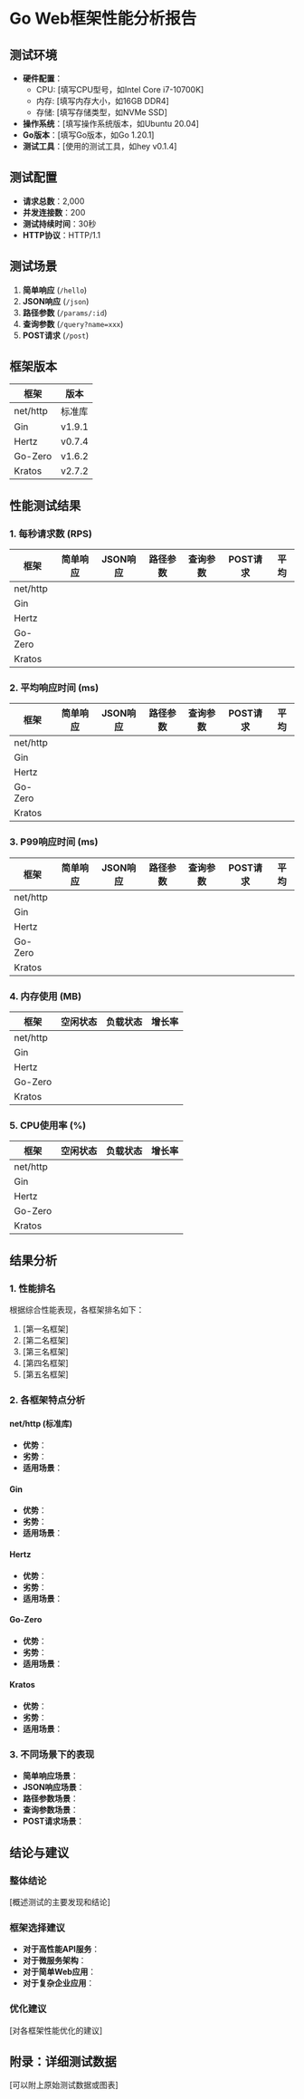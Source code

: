 # Go Web框架性能分析报告

## 测试环境

- **硬件配置**：
  - CPU: [填写CPU型号，如Intel Core i7-10700K]
  - 内存: [填写内存大小，如16GB DDR4]
  - 存储: [填写存储类型，如NVMe SSD]
- **操作系统**：[填写操作系统版本，如Ubuntu 20.04]
- **Go版本**：[填写Go版本，如Go 1.20.1]
- **测试工具**：[使用的测试工具，如hey v0.1.4]

## 测试配置

- **请求总数**：2,000
- **并发连接数**：200
- **测试持续时间**：30秒
- **HTTP协议**：HTTP/1.1

## 测试场景

1. **简单响应** (`/hello`)
2. **JSON响应** (`/json`)
3. **路径参数** (`/params/:id`)
4. **查询参数** (`/query?name=xxx`)
5. **POST请求** (`/post`)

## 框架版本

| 框架 | 版本 |
|------|------|
| net/http | 标准库 |
| Gin | v1.9.1 |
| Hertz | v0.7.4 |
| Go-Zero | v1.6.2 |
| Kratos | v2.7.2 |

## 性能测试结果

### 1. 每秒请求数 (RPS)

| 框架 | 简单响应 | JSON响应 | 路径参数 | 查询参数 | POST请求 | 平均 |
|------|---------|---------|---------|----------|---------|------|
| net/http | | | | | | |
| Gin | | | | | | |
| Hertz | | | | | | |
| Go-Zero | | | | | | |
| Kratos | | | | | | |

### 2. 平均响应时间 (ms)

| 框架 | 简单响应 | JSON响应 | 路径参数 | 查询参数 | POST请求 | 平均 |
|------|---------|---------|---------|----------|---------|------|
| net/http | | | | | | |
| Gin | | | | | | |
| Hertz | | | | | | |
| Go-Zero | | | | | | |
| Kratos | | | | | | |

### 3. P99响应时间 (ms)

| 框架 | 简单响应 | JSON响应 | 路径参数 | 查询参数 | POST请求 | 平均 |
|------|---------|---------|---------|----------|---------|------|
| net/http | | | | | | |
| Gin | | | | | | |
| Hertz | | | | | | |
| Go-Zero | | | | | | |
| Kratos | | | | | | |

### 4. 内存使用 (MB)

| 框架 | 空闲状态 | 负载状态 | 增长率 |
|------|---------|---------|--------|
| net/http | | | |
| Gin | | | |
| Hertz | | | |
| Go-Zero | | | |
| Kratos | | | |

### 5. CPU使用率 (%)

| 框架 | 空闲状态 | 负载状态 | 增长率 |
|------|---------|---------|--------|
| net/http | | | |
| Gin | | | |
| Hertz | | | |
| Go-Zero | | | |
| Kratos | | | |

## 结果分析

### 1. 性能排名

根据综合性能表现，各框架排名如下：

1. [第一名框架]
2. [第二名框架]
3. [第三名框架]
4. [第四名框架]
5. [第五名框架]

### 2. 各框架特点分析

#### net/http (标准库)

- **优势**：
- **劣势**：
- **适用场景**：

#### Gin

- **优势**：
- **劣势**：
- **适用场景**：

#### Hertz

- **优势**：
- **劣势**：
- **适用场景**：

#### Go-Zero

- **优势**：
- **劣势**：
- **适用场景**：

#### Kratos

- **优势**：
- **劣势**：
- **适用场景**：

### 3. 不同场景下的表现

- **简单响应场景**：
- **JSON响应场景**：
- **路径参数场景**：
- **查询参数场景**：
- **POST请求场景**：

## 结论与建议

### 整体结论

[概述测试的主要发现和结论]

### 框架选择建议

- **对于高性能API服务**：
- **对于微服务架构**：
- **对于简单Web应用**：
- **对于复杂企业应用**：

### 优化建议

[对各框架性能优化的建议]

## 附录：详细测试数据

[可以附上原始测试数据或图表] 
